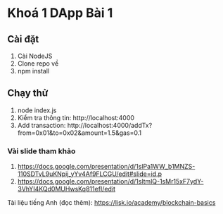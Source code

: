 # Khoá 1 DApp Bài 1

## Cài đặt

1. Cài NodeJS
2. Clone repo về
3. npm install

## Chạy thử

1. node index.js
2. Kiểm tra thông tin: http://localhost:4000
3. Add transaction: http://localhost:4000/addTx?from=0x01&to=0x02&amount=1.5&gas=0.1

### Vài slide tham khảo
1. https://docs.google.com/presentation/d/1slPa1WW_b1MNZS-110SDTvL9uKNpij_yYv4Af9FLCGU/edit#slide=id.p
2. https://docs.google.com/presentation/d/1sltmlQ-1sMr15xF7ydY-3VhYI4KQd0MUHwsKq811efI/edit

Tài liệu tiếng Anh (đọc thêm): https://lisk.io/academy/blockchain-basics
